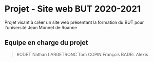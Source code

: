 # Projet - Site web BUT 2020-2021
Projet visant à créer un site web présentant la formation du BUT pour l'université Jean Monnet de Roanne

## Equipe en charge du projet
> RODET Nathan
> LARGETRONC Tom
> COPIN François
> BADEL Alexis